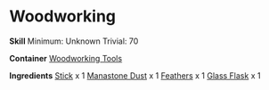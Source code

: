 <!-- TITLE: Manastone Trick Arrow -->
<!-- SUBTITLE:  -->
# Woodworking
**Skill**
Minimum: Unknown
Trivial: 70

**Container**
[Woodworking Tools](woodworking-tools)

**Ingredients**
[Stick](stick) x 1
[Manastone Dust](manastone-dust) x 1
[Feathers](feathers) x 1
[Glass Flask](glass-flask) x 1
